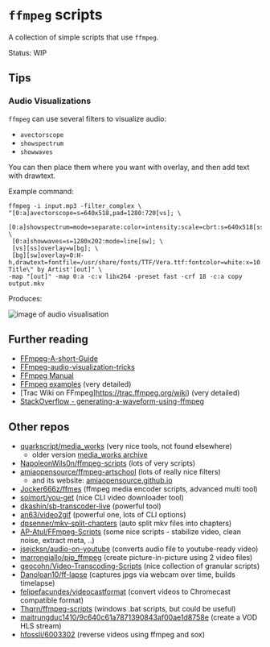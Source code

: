 # `ffmpeg` scripts

A collection of simple scripts that use `ffmpeg`.

Status: WIP

## Tips

### Audio Visualizations

`ffmpeg` can use several filters to visualize audio: 

 - `avectorscope`
 - `showspectrum`
 - `showwaves`

You can then place them where you want with overlay, and then add text with drawtext.

Example command:

```
ffmpeg -i input.mp3 -filter_complex \
"[0:a]avectorscope=s=640x518,pad=1280:720[vs]; \
 [0:a]showspectrum=mode=separate:color=intensity:scale=cbrt:s=640x518[ss]; \
 [0:a]showwaves=s=1280x202:mode=line[sw]; \
 [vs][ss]overlay=w[bg]; \
 [bg][sw]overlay=0:H-h,drawtext=fontfile=/usr/share/fonts/TTF/Vera.ttf:fontcolor=white:x=10:y=10:text='\"Song Title\" by Artist'[out]" \
-map "[out]" -map 0:a -c:v libx264 -preset fast -crf 18 -c:a copy output.mkv
```

Produces:

![image of audio visualisation](https://i.stack.imgur.com/lLOra.jpg "Output of visualisation")

## Further reading

- [FFmpeg-A-short-Guide](https://github.com/term7/FFmpeg-A-short-Guide)
- [FFmpeg-audio-visualization-tricks](https://lukaprincic.si/development-log/ffmpeg-audio-visualization-tricks)
- [FFmpeg Manual](https://ffmpeg.org/ffmpeg.html)
- [FFmpeg examples](https://hhsprings.bitbucket.io/docs/programming/examples/ffmpeg/index.html) (very detailed)
- [Trac Wiki on FFmpeg]https://trac.ffmpeg.org/wiki) (very detailed)
- [StackOverflow - generating-a-waveform-using-ffmpeg](https://stackoverflow.com/questions/32254818/generating-a-waveform-using-ffmpeg)

## Other repos

- [quarkscript/media_works](https://github.com/quarkscript/media_works) (very nice tools, not found elsewhere)
  -  older version [media_works archive](https://github.com/quarkscript/media_works/tree/master/archive)
- [NapoleonWils0n/ffmpeg-scripts](https://github.com/NapoleonWils0n/ffmpeg-scripts) (lots of very scripts)
- [amiaopensource/ffmpeg-artschool](https://github.com/amiaopensource/ffmpeg-artschool) (lots of really nice filters)
  - and its website: [amiaopensource.github.io](https://amiaopensource.github.io/ffmpeg-artschool/scripts.html#instructions-for-ffmpeg-scripts)
- [Jocker666z/ffmes](https://github.com/Jocker666z/ffmes) (ffmpeg media encoder scripts, advanced multi tool)
- [soimort/you-get](https://github.com/soimort/you-get#getting-started) (nice CLI video downloader tool)
- [dkashin/sb-transcoder-live](https://github.com/dkashin/sb-transcoder-live) (powerful tool)
- [an63/video2gif](https://github.com/an63/video2gif) (powerful one, lots of CLI options)
- [dpsenner/mkv-split-chapters](https://github.com/dpsenner/mkv-split-chapters) (auto split mkv files into chapters)
- [AP-Atul/FFmpeg-Scripts](https://github.com/AP-Atul/FFmpeg-Scripts) (some nice scripts - stabilize video, clean noise, extract meta, ..)
- [jsejcksn/audio-on-youtube](https://github.com/jsejcksn/audio-on-youtube) (converts audio file to youtube-ready video)
- [marrongiallo/pip_ffmpeg](https://github.com/marrongiallo/pip_ffmpeg) (create picture-in-picture using 2 video files)
- [geocohn/Video-Transcoding-Scripts](https://github.com/geocohn/Video-Transcoding-Scripts) (nice collection of granular scripts)
- [Danoloan10/ff-lapse](https://github.com/Danoloan10/ff-lapse) (captures jpgs via webcam over time, builds timelapse)
- [felipefacundes/videocastformat](https://github.com/felipefacundes/videocastformat) (convert videos to Chromecast compatible format)
- [Thqrn/ffmpeg-scripts](https://github.com/Thqrn/ffmpeg-scripts) (windows .bat scripts, but could be useful)
- [maitrungduc1410/9c640c61a7871390843af00ae1d8758e](https://gist.github.com/maitrungduc1410/9c640c61a7871390843af00ae1d8758e) (create a VOD HLS stream)
- [hfossli/6003302](https://gist.github.com/hfossli/6003302) (reverse videos using ffmpeg and sox)

